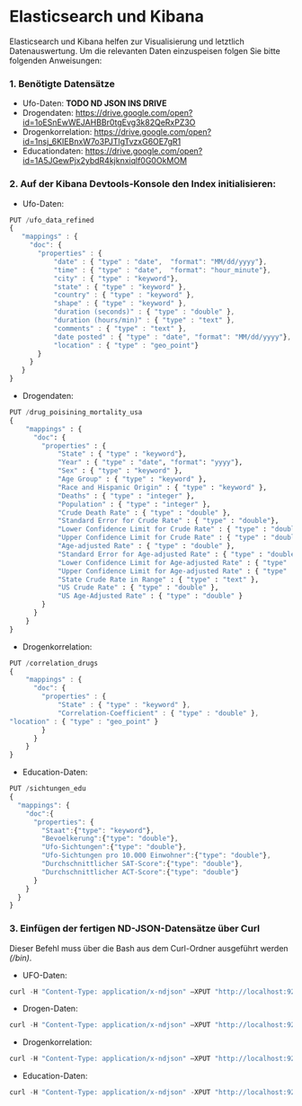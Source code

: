 # Elasticsearch und Kibana
Elasticsearch und Kibana helfen zur Visualisierung und letztlich Datenauswertung.
Um die relevanten Daten einzuspeisen folgen Sie bitte folgenden Anweisungen:

### 1. Benötigte Datensätze
- Ufo-Daten: **TODO ND JSON INS DRIVE**
- Drogendaten: https://drive.google.com/open?id=1oESnEwWEJAHBBr0tgEvg3k82QeRxPZ3O
- Drogenkorrelation: https://drive.google.com/open?id=1nsj_6KIEBnxW7o3PJTlgTvzxG6OE7gR1
- Educationdaten: https://drive.google.com/open?id=1A5JGewPjx2ybdR4kjknxiqlf0G0OkMOM


### 2. Auf der Kibana Devtools-Konsole den Index initialisieren:
- Ufo-Daten:
 ```javascript
 PUT /ufo_data_refined
{
    "mappings" : {
      "doc": {
        "properties" : {
            "date" : { "type" : "date",  "format": "MM/dd/yyyy"},
            "time" : { "type" : "date",  "format": "hour_minute"},
            "city" : { "type" : "keyword"},
            "state" : { "type" : "keyword" },
            "country" : { "type" : "keyword" },
            "shape" : { "type" : "keyword" },
            "duration (seconds)" : { "type" : "double" },
            "duration (hours/min)" : { "type" : "text" },
            "comments" : { "type" : "text" },
            "date posted" : { "type" : "date", "format": "MM/dd/yyyy"},
            "location" : { "type" : "geo_point"}
        }
      }
    }
}
```
- Drogendaten:
```python
PUT /drug_poisining_mortality_usa
{
    "mappings" : {
      "doc": {
        "properties" : {
            "State" : { "type" : "keyword"},
            "Year" : { "type" : "date", "format": "yyyy"},
            "Sex" : { "type" : "keyword" },
            "Age Group" : { "type" : "keyword" },
            "Race and Hispanic Origin" : { "type" : "keyword" },
            "Deaths" : { "type" : "integer" },
            "Population" : { "type" : "integer" },
            "Crude Death Rate" : { "type" : "double" },
            "Standard Error for Crude Rate" : { "type" : "double"},
            "Lower Confidence Limit for Crude Rate" : { "type" : "double" },
            "Upper Confidence Limit for Crude Rate" : { "type" : "double" },
            "Age-adjusted Rate" : { "type" : "double" },
            "Standard Error for Age-adjusted Rate" : { "type" : "double" },
            "Lower Confidence Limit for Age-adjusted Rate" : { "type" : "double" },
            "Upper Confidence Limit for Age-adjusted Rate" : { "type" : "double" },
            "State Crude Rate in Range" : { "type" : "text" },
            "US Crude Rate" : { "type" : "double" },
            "US Age-Adjusted Rate" : { "type" : "double" }
        }
      }
    }
}

```
- Drogenkorrelation:
```javascript
PUT /correlation_drugs
{
    "mappings" : {
      "doc": {
        "properties" : {
            "State" : { "type" : "keyword" },
            "Correlation-Coefficient" : { "type" : "double" },
"location" : { "type" : "geo_point" }
        }
      }
    }
}
```
- Education-Daten:
```javascript
PUT /sichtungen_edu
{
  "mappings": {
    "doc":{
      "properties": {
        "Staat":{"type": "keyword"},
        "Bevoelkerung":{"type": "double"},
        "Ufo-Sichtungen":{"type": "double"},
        "Ufo-Sichtungen pro 10.000 Einwohner":{"type": "double"},
        "Durchschnittlicher SAT-Score":{"type": "double"},
        "Durchschnittlicher ACT-Score":{"type": "double"}
      }
    }
  }
}
```

### 3. Einfügen der fertigen ND-JSON-Datensätze über Curl
Dieser Befehl muss über die Bash aus dem Curl-Ordner ausgeführt werden *(/bin)*.
- UFO-Daten:
```javascript
curl -H "Content-Type: application/x-ndjson" –XPUT "http://localhost:9200/ufo_data_refined/doc/_bulk?pretty" --data-binary @PFAD_ZUM_UFO_DATENSATZ_IN_NDJSON
```
- Drogen-Daten:
```python
curl -H "Content-Type: application/x-ndjson" –XPUT "http://localhost:9200/drug_poisining_mortality_usa/doc/_bulk?pretty" --data-binary @PFAD_ZUM_DROGEN_DATENSATZ_IN_NDJSON
```
- Drogenkorrelation:
```javascript
curl -H "Content-Type: application/x-ndjson" –XPUT "http://localhost:9200/correlation_drugs/doc/_bulk?pretty" --data-binary @PFAD_ZUM_DROGEN_DATENSATZ-DROGEN-KORRELATION_IN_NDJSON
```
- Education-Daten:
```javascript
curl -H "Content-Type: application/x-ndjson" -XPUT "http://localhost:9200/sichtungen_edu/doc/_bulk?pretty" --data-binary @PFAD_ZUM_EDU_DATENSATZ_IN_NDJSON
```
